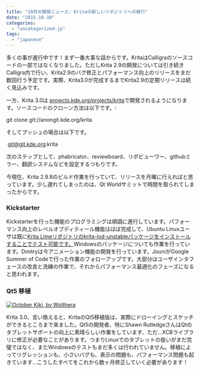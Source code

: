 ```yaml
---
title: "10月の開発ニュース: Kritaの新しいリポジトリへの移行"
date: "2015-10-10"
categories: 
  - "uncategorized-jp"
tags: 
  - "japanese"
---
```


多くの事が進行中です！まず一番大事な話からです。KritaはCalligraのソースコードの一部ではなくなりました。ただしKrita 2.9の開発については引き続きCalligra内で行い、Krita2.9のバグ修正とパフォーマンス向上のリリースをまだ数回行う予定です。実際、Krita3.0が完成するまでKrita2.9の定期リリースは続く見込みです。

一方、Krita 3.0は [projects.kde.org/projects/krita](https://projects.kde.org/projects/krita)で開発されるようになります。ソースコードのクローン方法は以下です。:

git clone git://anongit.kde.org/krita

そしてプッシュの場合は以下です。

 git@git.kde.org:krita

次のステップとして、phabricator、reviewboard、リポビューワー、githubミラー、翻訳システムなどを設定するつもりです。

今現在、Krita 2.9.8のビルド作業を行っていて、リリースを月曜に行えればと思っています。少し遅れてしまったのは、Qt Worldサミットで時間を取られてしまったからです。

### Kickstarter

Kickstarterを行った機能のプログラミングは順調に進行しています。パフォーマンス向上のレベルオブディティール機能はほぼ完成して、Ubuntu Linuxユーザは既に[Krita Limeリポジトリのkrita-lod-unstableパッケージをインストールすることでテスト可能です。](https://launchpad.net/~dimula73/+archive/ubuntu/krita)Windowsのパッケージについても作業を行っています。Dmitryは今アニメーション機能の開発を行っています。JouniがGoogle Summer of Codeで行った作業のフォローアップです。大部分はユーザインタフェースの改良と洗練の作業で、それからパフォーマンス最適化のフェーズになると思われます。

### Qt5 移植

[![October Kiki, by Wolthera](/images/posts/2015/kikiqt5-1024x794.png)](https://krita.org/wp-content/uploads/2015/10/kikiqt5.png)

Krita 3.0、言い換えると、KritaのQt5移植版は、実際にドローイングとスケッチができるところまで来ました。Qt5の開発者、特にShawn RutledgeさんはQtのタブレットサポートの向上に素晴らしい作業をしています、ただ…XCBライブラリに修正が必要なことがあります。つまりLinuxでのタブレットの扱いがまだ完璧ではなく、またWindowsのテストもまだ多くは行われていません。移植によってリグレッションも、小さいバグも、表示の問題も、パフォーマンス問題も起きています…こうしたすべてをこれから数ヶ月修正していく必要があります！
